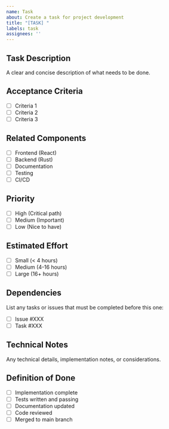 ```yaml
---
name: Task
about: Create a task for project development
title: "[TASK] "
labels: task
assignees: ''
---
```


## Task Description
A clear and concise description of what needs to be done.

## Acceptance Criteria
- [ ] Criteria 1
- [ ] Criteria 2
- [ ] Criteria 3

## Related Components
- [ ] Frontend (React)
- [ ] Backend (Rust)
- [ ] Documentation
- [ ] Testing
- [ ] CI/CD

## Priority
- [ ] High (Critical path)
- [ ] Medium (Important)
- [ ] Low (Nice to have)

## Estimated Effort
- [ ] Small (< 4 hours)
- [ ] Medium (4-16 hours)
- [ ] Large (16+ hours)

## Dependencies
List any tasks or issues that must be completed before this one:
- [ ] Issue #XXX
- [ ] Task #XXX

## Technical Notes
Any technical details, implementation notes, or considerations.

## Definition of Done
- [ ] Implementation complete
- [ ] Tests written and passing
- [ ] Documentation updated
- [ ] Code reviewed
- [ ] Merged to main branch 